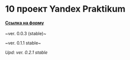 # 10 проект Yandex Praktikum
#### [Ссылка на форму](https://4mnesiac.github.io/4mnesiacYP.github.io/)
~ver. 0.0.3 (stable)~


~ver. 0.1.1 stable~


_Upd: ver. 0.2.1 stable_
